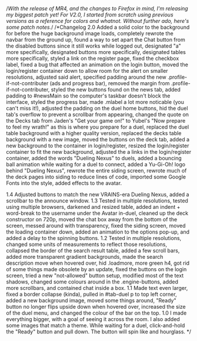 /*With the release of MR4, and the changes to Firefox in mind, I'm releasing my biggest patch yet! For V2.0, I started from scratch using previous versions as a reference for colors and whatnot. Without further ado, here's some patch notes.*/
/*Changelog
2.0 Added a solid color to the background for before the huge background image loads, completely rewrote the navbar from the ground up, found a way to set apart the Chat button from the disabled buttons since it still works while logged out, designated "a" more specifically, designated buttons more specifically, designated tables more specifically, styled a link on the register page, fixed the checkbox label, fixed a bug that affected an animation on the login button, moved the login/register container down to allow room for the alert on smaller resolutions, adjusted said alert, specified padding around the new .profile-if-not-contributer (ads and progress bar), removed the margin from .profile-if-not-contributer, styled the new buttons found on the news tab, added padding to #newsMain so the computer's taskbar doesn't block the interface, styled the progress bar, made .mlabel a lot more noticable (you can't miss it!), adjusted the padding on the duel home buttons, hid the duel tab's overflow to prevent a scrollbar from appearing, changed the quote on the Decks tab from Jaden's "Get your game on!" to Yubel's "Now prepare to feel my wrath!" as this is where you prepare for a duel, replaced the duel table background with a higher quality version, replaced the decks table background with a new image, moved the buttons on the deck tab, added a new background to the container in login/register, resized the login/register container to fit the new background, adjusted the a links in the login/register container, added the words "Dueling Nexus" to duels, added a bouncing ball animation while waiting for a duel to connect, added a Yu-Gi-Oh! logo behind "Dueling Nexus", rewrote the entire siding screen, rewrote much of the deck pages into siding to reduce lines of code, imported some Google Fonts into the style, added effects to the avatar.

1.4 Adjusted buttons to match the new VRAINS-era Dueling Nexus, added a scrollbar to the announce window.
1.3 Tested in multiple resolutions, tested using multiple browsers, darkened and resized table, added an indent + word-break to the username under the Avatar in-duel, cleaned up the deck constructor on 720p, moved the chat box away from the bottom of the screen, messed around with transparency, fixed the siding screen, moved the loading container down, added an animation to the options pop-up, and added a delay to the spinning buttons.
1.2 Tested in multiple resolutions, changed some units of measurements to reflect those resolutions, collapsed the border of the search result table, added a few scroll bars, added more transparent gradient backgrounds, made the search description move when hovered over, hid .loadmore, more green h4, got rid of some things made obsolete by an update, fixed the buttons on the login screen, tried a new "not-allowed" button setup, modified most of the text shadows, changed some colours around in the .engine-buttons, added more scrollbars, and contained chat inside a box.
1.1 Made text even larger, fixed a border collapse (kinda), pulled in #tab-duel p to top left corner, added a new background image, moved some things around, "Ready" button no longer flips upside down when hovered over, increased the size of the duel menu, and changed the colour of the bar on the top.
1.0 I made everything bigger, with a goal of seeing it across the room. I also added some images that match a theme. While waiting for a duel, click-and-hold the "Ready" button and pull down. The button will spin like and hourglass.
*/
